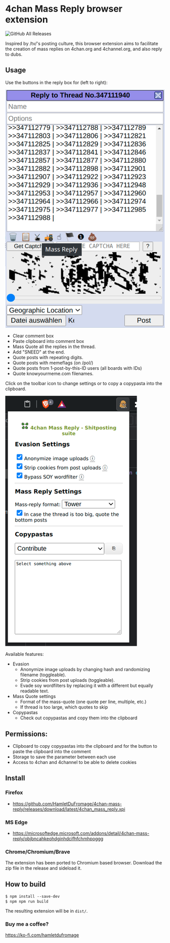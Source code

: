 # 4chan Mass Reply browser extension
<img alt="GitHub All Releases" src="https://img.shields.io/github/downloads/HamletDuFromage/4chan-mass-quote/total">

Inspired by /tv/'s posting culture, this browser extension aims to facilitate the creation of mass replies on 4chan.org and 4channel.org, and also reply to dubs.

## Usage
Use the buttons in the reply box for (left to right):

![replybox](screenshots/replybox.png)

- Clear comment box
- Paste clipboard into comment box
- Mass Quote all the replies in the thread.
- Add "SNEED" at the end.
- Quote posts with repeating digits.
- Quote posts with memeflags (on /pol/)
- Quote posts from 1-post-by-this-ID users (all boards with IDs)
- Quote knowyourmeme.com filenames.

Click on the toolbar icon to change settings or to copy a copypasta into the clipboard.

![popup](screenshots/popup.png)

Available features:

* Evasion 
  - Anonymize image uploads by changing hash and randomizing filename (toggleable).
  - Strip cookies from post uploads (toggleable).
  - Evade soy wordfilters by replacing it with a different but equally readable text.
* Mass Quote settings
  - Format of the mass-quote (one quote per line, multiple, etc.)
  - If thread is too large, which quotes to skip
* Copypastas
  - Check out copypastas and copy them into the clipboard

## Permissions:
- Clipboard to copy copypastas into the clipboard and for the button to paste the clipboard into the comment
- Storage to save the parameter between each use 
- Access to 4chan and 4channel to be able to delete cookies

## Install
### Firefox
- https://github.com/HamletDuFromage/4chan-mass-reply/releases/download/latest/4chan_mass_reply.xpi

### MS Edge
- https://microsoftedge.microsoft.com/addons/detail/4chan-mass-reply/objbncahkeohdginhdcifhfchmhpoggg

### Chrome/Chromium/Brave
The extension has been ported to Chromium based browser. Download the zip file in the release and sideload it. 

## How to build
```
$ npm install --save-dev
$ npm npm run build
```
The resulting extension will be in `dist/`.

### Buy me a coffee?
https://ko-fi.com/hamletdufromage
